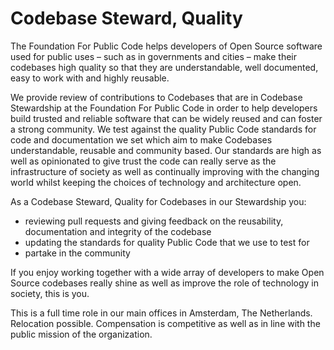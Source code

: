 # Codebase Steward, Quality

The Foundation For Public Code helps developers of Open Source software used for public uses – such as in governments and cities – make their codebases high quality so that they are understandable, well documented, easy to work with and highly reusable.

We provide review of contributions to Codebases that are in Codebase Stewardship at the Foundation For Public Code in order to help developers build trusted and reliable software that can be widely reused and can foster a strong community. We test against the quality Public Code standards for code and documentation we set which aim to make Codebases understandable, reusable and community based. Our standards are high as well as opinionated to give trust the code can really serve as the infrastructure of society as well as continually improving with the changing world whilst keeping the choices of technology and architecture open.

As a Codebase Steward, Quality for Codebases in our Stewardship you:

* reviewing pull requests and giving feedback on the reusability, documentation and integrity of the codebase
* updating the standards for quality Public Code that we use to test for
* partake in the community

If you enjoy working together with a wide array of developers to make Open Source codebases really shine as well as improve the role of technology in society, this is you.

This is a full time role in our main offices in Amsterdam, The Netherlands. Relocation possible. Compensation is competitive as well as in line with the public mission of the organization.
